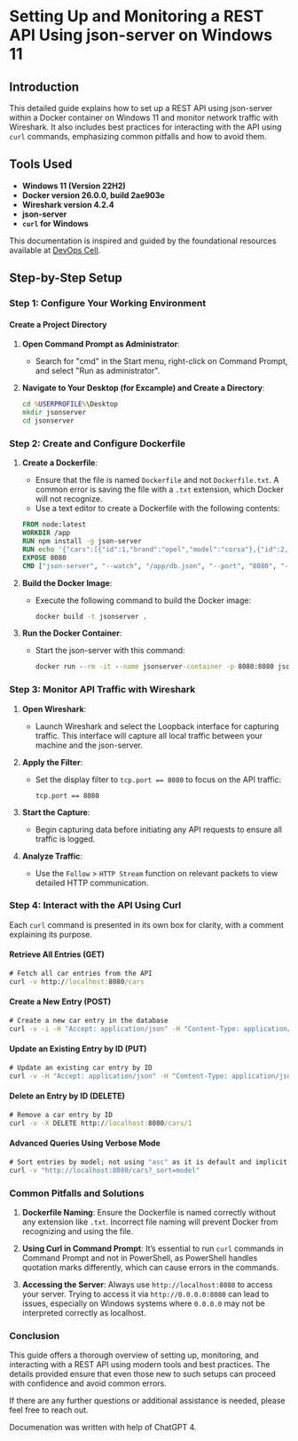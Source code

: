 # Setting Up and Monitoring a REST API Using json-server on Windows 11

## Introduction

This detailed guide explains how to set up a REST API using json-server within a Docker container on Windows 11 and monitor network traffic with Wireshark. It also includes best practices for interacting with the API using `curl` commands, emphasizing common pitfalls and how to avoid them.

## Tools Used

- **Windows 11 (Version 22H2)**
- **Docker version 26.0.0, build 2ae903e**
- **Wireshark version 4.2.4**
- **json-server**
- **`curl` for Windows**

This documentation is inspired and guided by the foundational resources available at [DevOps Cell](https://devopscell.com/api/rest/json/nodejs/docker/2017/09/27/api-rest-json-server-nodejs-docker.html).

## Step-by-Step Setup

### Step 1: Configure Your Working Environment

#### Create a Project Directory 
1. **Open Command Prompt as Administrator**:
   - Search for "cmd" in the Start menu, right-click on Command Prompt, and select "Run as administrator".

2. **Navigate to Your Desktop (for Excample) and Create a Directory**:
   ```cmd
   cd %USERPROFILE%\Desktop
   mkdir jsonserver
   cd jsonserver
   ```

### Step 2: Create and Configure Dockerfile

1. **Create a Dockerfile**:
   - Ensure that the file is named `Dockerfile` and not `Dockerfile.txt`. A common error is saving the file with a `.txt` extension, which Docker will not recognize.
   - Use a text editor to create a Dockerfile with the following contents:

   ```Dockerfile
   FROM node:latest
   WORKDIR /app
   RUN npm install -g json-server
   RUN echo '{"cars":[{"id":1,"brand":"opel","model":"corsa"},{"id":2,"brand":"ford","model":"fiesta"}]}' > /app/db.json
   EXPOSE 8080
   CMD ["json-server", "--watch", "/app/db.json", "--port", "8080", "--host", "0.0.0.0"]
   ```

2. **Build the Docker Image**:
   - Execute the following command to build the Docker image:
     ```cmd
     docker build -t jsonserver .
     ```

3. **Run the Docker Container**:
   - Start the json-server with this command:
     ```cmd
     docker run --rm -it --name jsonserver-container -p 8080:8080 jsonserver
     ```

### Step 3: Monitor API Traffic with Wireshark

1. **Open Wireshark**:
   - Launch Wireshark and select the Loopback interface for capturing traffic. This interface will capture all local traffic between your machine and the json-server.

2. **Apply the Filter**:
   - Set the display filter to `tcp.port == 8080` to focus on the API traffic:
     ```wireshark
     tcp.port == 8080
     ```

3. **Start the Capture**:
   - Begin capturing data before initiating any API requests to ensure all traffic is logged.

4. **Analyze Traffic**:
   - Use the `Follow` > `HTTP Stream` function on relevant packets to view detailed HTTP communication.

### Step 4: Interact with the API Using Curl

Each `curl` command is presented in its own box for clarity, with a comment explaining its purpose.

#### Retrieve All Entries (GET)
```cmd
# Fetch all car entries from the API
curl -v http://localhost:8080/cars
```

#### Create a New Entry (POST)
```cmd
# Create a new car entry in the database
curl -v -i -H "Accept: application/json" -H "Content-Type: application/json" -X POST -d "{\"brand\":\"Volkswagen\",\"model\":\"Golf\"}" http://localhost:8080/cars
```

#### Update an Existing Entry by ID (PUT)
```cmd
# Update an existing car entry by ID
curl -v -H "Accept: application/json" -H "Content-Type: application/json" -X PUT -d "{\"brand\":\"Audi\",\"model\":\"A4\"}" http://localhost:8080/cars/1
```

#### Delete an Entry by ID (DELETE)
```cmd
# Remove a car entry by ID
curl -v -X DELETE http://localhost:8080/cars/1
```

#### Advanced Queries Using Verbose Mode
```cmd
# Sort entries by model; not using "asc" as it is default and implicit
curl -v "http://localhost:8080/cars?_sort=model"
```

### Common Pitfalls and Solutions

1. **Dockerfile Naming**: Ensure the Dockerfile is named correctly without any extension like `.txt`. Incorrect file naming will prevent Docker from recognizing and using the file.

2. **Using Curl in Command Prompt**: It’s essential to run `curl` commands in Command Prompt and not in PowerShell, as PowerShell handles quotation marks differently, which can cause errors in the commands.

3. **Accessing the Server**: Always use `http://localhost:8080` to access your server. Trying to access it via `http://0.0.0.0:8080` can lead to issues, especially on Windows systems where `0.0.0.0` may not be interpreted correctly as localhost.

### Conclusion

This guide offers a thorough overview of setting up, monitoring, and interacting with a REST API using modern tools and best practices. The details provided ensure that even those new to such setups can proceed with confidence and avoid common errors.

If there are any further questions or additional assistance is needed, please feel free to reach out.

Documenation was written with help of ChatGPT 4.